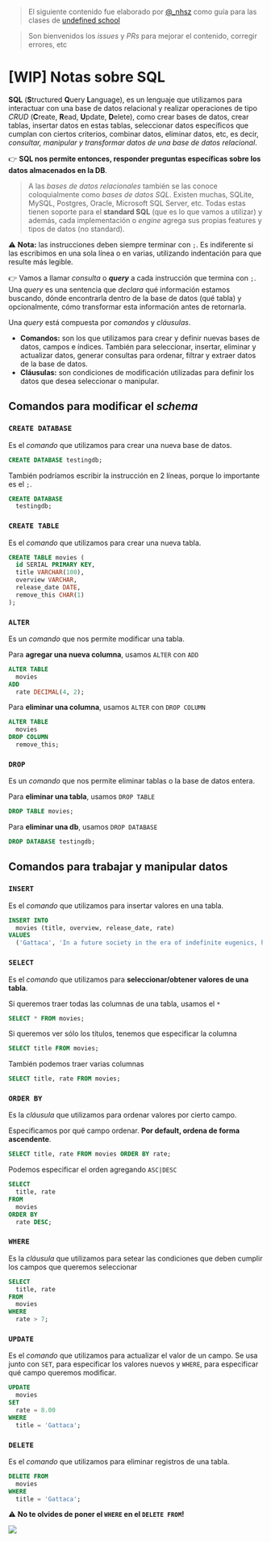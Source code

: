 > El siguiente contenido fue elaborado por [@_nhsz](https://twitter.com/_nhsz) como guía para las clases de [undefined school](https://twitter.com/undefinedSchool)

> Son bienvenidos los _issues_ y _PRs_ para mejorar el contenido, corregir errores, etc

# [WIP] Notas sobre SQL

**SQL** (**S**tructured **Q**uery **L**anguage), es un lenguaje que utilizamos para interactuar con una base de datos relacional y realizar operaciones de tipo _CRUD_ (**C**reate, **R**ead, **U**pdate, **D**elete), como crear bases de datos, crear tablas, insertar datos en estas tablas, seleccionar datos específicos que cumplan con ciertos criterios, combinar datos, eliminar datos, etc, es decir, _consultar, manipular y transformar datos de una base de datos relacional_.

👉 **SQL nos permite entonces, responder preguntas específicas sobre los datos almacenados en la DB**.

> A las _bases de datos relacionales_ también se las conoce coloquialmente como _bases de datos SQL_. Existen muchas,     SQLite, MySQL, Postgres, Oracle, Microsoft SQL Server, etc. Todas estas tienen soporte para el **standard SQL** (que es lo que  vamos   a utilizar) y además, cada implementación o _engine_ agrega sus propias features y tipos de datos (no standard).

⚠️ **Nota:** las instrucciones deben siempre terminar con `;`. Es indiferente si las escribimos en una sola línea o en varias, utilizando indentación para que resulte más legible.

👉 Vamos a llamar _consulta_ o **_query_** a cada instrucción que termina con `;`. Una _query_ es una sentencia que _declara_ qué información estamos buscando, dónde encontrarla dentro de la base de datos (qué tabla) y opcionalmente, cómo transformar esta información antes de retornarla.

Una _query_ está compuesta por _comandos_ y _cláusulas_. 

- **Comandos:** son los que utilizamos para crear y definir nuevas bases de datos, campos e índices. También para seleccionar, insertar, eliminar y actualizar datos, generar consultas para ordenar, filtrar y extraer datos de la base de datos.
- **Cláusulas:** son condiciones de modificación utilizadas para definir los datos que desea seleccionar o manipular.

## Comandos para modificar el _schema_

### `CREATE DATABASE`

Es el _comando_ que utilizamos para crear una nueva base de datos.

```sql
CREATE DATABASE testingdb;
```

También podríamos escribir la instrucción en 2 líneas, porque lo importante es el `;`.

```sql
CREATE DATABASE 
  testingdb;
```

### `CREATE TABLE`

Es el _comando_ que utilizamos para crear una nueva tabla.

```sql
CREATE TABLE movies (
  id SERIAL PRIMARY KEY,
  title VARCHAR(100),
  overview VARCHAR,
  release_date DATE,
  remove_this CHAR(1)
);
```

### `ALTER`

Es un _comando_ que nos permite modificar una tabla.

Para **agregar una nueva columna**, usamos `ALTER` con `ADD`

```sql
ALTER TABLE
  movies
ADD
  rate DECIMAL(4, 2);
```

Para **eliminar una columna**, usamos `ALTER` con `DROP COLUMN`

```sql
ALTER TABLE
  movies
DROP COLUMN
  remove_this;
```

### `DROP`

Es un _comando_ que nos permite eliminar tablas o la base de datos entera.

Para **eliminar una tabla**, usamos `DROP TABLE`

```sql
DROP TABLE movies;
```

Para **eliminar una db**, usamos `DROP DATABASE`

```sql
DROP DATABASE testingdb;
```

## Comandos para trabajar y manipular datos

### `INSERT`

Es el _comando_ que utilizamos para insertar valores en una tabla. 

```sql
INSERT INTO 
  movies (title, overview, release_date, rate)
VALUES 
  ('Gattaca', 'In a future society in the era of indefinite eugenics, humans are set on a life course depending on their DNA. Young Vincent Freeman is born with a condition that would prevent him from space travel, yet is determined to infiltrate the GATTACA space program.', '1997-10-24', 7.50);
```

### `SELECT`

Es el _comando_ que utilizamos para **seleccionar/obtener valores de una tabla**.

Si queremos traer todas las columnas de una tabla, usamos el `*`

```sql
SELECT * FROM movies;
```

Si queremos ver sólo los títulos, tenemos que especificar la columna

```sql
SELECT title FROM movies;
```

También podemos traer varias columnas

```sql
SELECT title, rate FROM movies;
```

### `ORDER BY`

Es la _cláusula_ que utilizamos para ordenar valores por cierto campo.

Especificamos por qué campo ordenar. **Por default, ordena de forma ascendente**.

```sql
SELECT title, rate FROM movies ORDER BY rate;
```

Podemos especificar el orden agregando `ASC|DESC`

```sql
SELECT 
  title, rate 
FROM 
  movies 
ORDER BY 
  rate DESC;
```

### `WHERE`

Es la _cláusula_ que utilizamos para setear las condiciones que deben cumplir los campos que queremos seleccionar

```sql
SELECT 
  title, rate 
FROM 
  movies
WHERE
  rate > 7;
```

### `UPDATE`

Es el _comando_ que utilizamos para actualizar el valor de un campo. Se usa junto con `SET`, para especificar los valores nuevos y `WHERE`, para especificar qué campo queremos modificar.

```sql
UPDATE
  movies
SET
  rate = 8.00
WHERE
  title = 'Gattaca';
```

### `DELETE`

Es el _comando_ que utilizamos para eliminar registros de una tabla.

```sql
DELETE FROM
  movies
WHERE
  title = 'Gattaca';
```

:warning: **No te olvides de poner el `WHERE` en el `DELETE FROM`!**

[![](https://img.youtube.com/vi/i_cVJgIz_Cs/0.jpg)](https://www.youtube.com/watch?v=i_cVJgIz_Cs)
